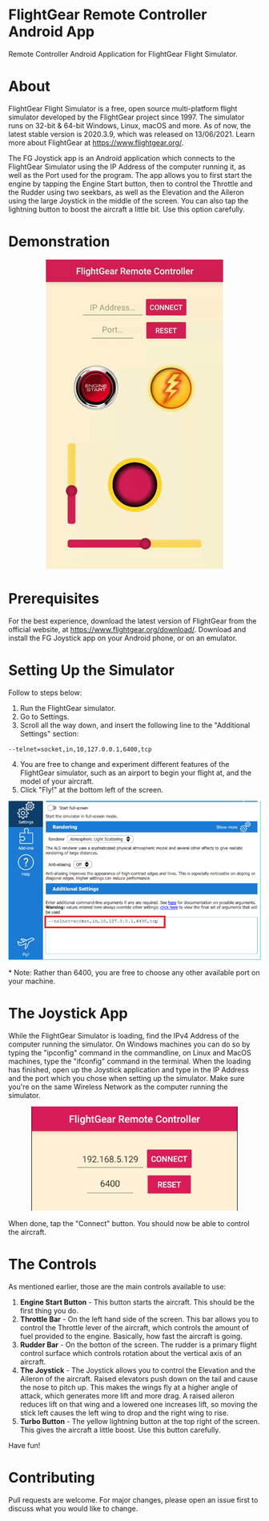 # FlightGear Remote Controller Android App
Remote Controller Android Application for FlightGear Flight Simulator.

# About
FlightGear Flight Simulator is a free, open source multi-platform flight simulator developed by the FlightGear project since 1997.
The simulator runs on 32-bit & 64-bit Windows, Linux, macOS and more. As of now, the latest stable version is 2020.3.9, which was released on 13/06/2021.
Learn more about FlightGear at https://www.flightgear.org/.

The FG Joystick app is an Android application which connects to the FlightGear Simulator using the IP Address of the computer running it, as well as the Port used for the program.
The app allows you to first start the engine by tapping the Engine Start button, then to control the Throttle and the Rudder using two seekbars, as well as the Elevation and the Aileron using the large Joystick in the middle of the screen.
You can also tap the lightning button to boost the aircraft a little bit. Use this option carefully.

# Demonstration
<p align="center">
   <img src="https://github.com/or-gottman/FG_Joystick/blob/master/app/src/main/demo_small.gif" alt="Demo GIF"/>
</p>

# Prerequisites
For the best experience, download the latest version of FlightGear from the official website, at https://www.flightgear.org/download/.
Download and install the FG Joystick app on your Android phone, or on an emulator.

# Setting Up the Simulator
Follow to steps below:

1. Run the FlightGear simulator.
2. Go to Settings.
3. Scroll all the way down, and insert the following line to the "Additional Settings" section:
```
--telnet=socket,in,10,127.0.0.1,6400,tcp
```
4. You are free to change and experiment different features of the FlightGear simulator, such as an airport to begin your flight at, and the model of your aircraft.
5. Click "Fly!" at the bottom left of the screen.

<p align="center">
   <img src="https://github.com/or-gottman/FG_Joystick/blob/master/app/src/main/FGSettings.png" alt="Demo GIF"/>
</p>
* Note: Rather than 6400, you are free to choose any other available port on your machine.

# The Joystick App
While the FlightGear Simulator is loading, find the IPv4 Address of the computer running the simulator. On Windows machines you can do so by typing the "ipconfig" command in the commandline, on Linux and MacOS machines, type the "ifconfig" command in the terminal.
When the loading has finished, open up the Joystick application and type in the IP Address and the port which you chose when setting up the simulator. Make sure you're on the same Wireless Network as the computer running the simulator.
<p align="center">
   <img src="https://github.com/or-gottman/FG_Joystick/blob/master/app/src/main/AppIPPort.png" alt="Demo GIF"/>
</p>
When done, tap the "Connect" button.
You should now be able to control the aircraft.

# The Controls
As mentioned earlier, those are the main controls available to use:
1. **Engine Start Button** - This button starts the aircraft. This should be the first thing you do.
2. **Throttle Bar** - On the left hand side of the screen. This bar allows you to control the Throttle lever of the aircraft, which controls the amount of fuel provided to the engine. Basically, how fast the aircraft is going.
3. **Rudder Bar** - On the botton of the screen. The rudder is a primary flight control surface which controls rotation about the vertical axis of an aircraft.
4. **The Joystick** - The Joystick allows you to control the Elevation and the Aileron of the aircraft. Raised elevators push down on the tail and cause the nose to pitch up. This makes the wings fly at a higher angle of attack, which generates more lift and more drag. A raised aileron reduces lift on that wing and a lowered one increases lift, so moving the stick left causes the left wing to drop and the right wing to rise.
5. **Turbo Button** - The yellow lightning button at the top right of the screen. This gives the aircraft a little boost. Use this button carefully.

Have fun!

# Contributing
Pull requests are welcome. For major changes, please open an issue first to discuss what you would like to change.
